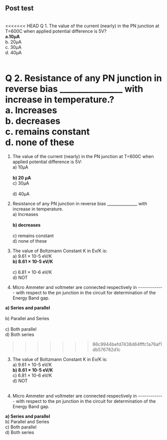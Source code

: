 ## Post test
<br>
<<<<<<< HEAD
Q 1. The value of the current (nearly) in the PN junction at T=600C when applied potential difference is 5V?<br>
<b>a.10µA <br></b>
b. 20µA<br>
c. 30µA<br>
d. 40µA<br><br>

Q 2. Resistance of any PN junction in reverse bias _______________ with increase in temperature.?<br>
a. Increases<br>
<b>b. decreases</b><br>
<b>c. remains constant<br></b>
d. none of these<br>
=======
1. The value of the current (nearly) in the PN junction at T=600C when applied potential difference is 5V:<br>
a) 10µA	<br>	
<b>b) 20 µA</b><br>	
c) 30µA<br>		
d) 40µA<br>

2. Resistance of any PN junction in reverse bias _______________ with increase in temperature.<br>
a) Increases<br>	
<b>b) decreases</b><br> 	
c) remains constant<br> 
d) none of these<br>

3. The value of Boltzmann Constant K in Ev/K is:<br>
a) 9.61 × 10-5 eV/K	<br>
<b>b) 8.61 × 10-5 eV/K</b><br>	
c) 6.81 × 10-6 eV/K<br>	
d) NOT<br>

4. Micro Ammeter and voltmeter are connected respectively in ------------- with respect to the pn junction in the circuit for determination of the Energy Band gap.<br>

<b>a) Series and parallel</b><br>	
b) Parallel and Series<br>	
c) Both parallel	<br>
d) Both series

>>>>>>> 86c9944befd7438d64fffc1a76af1db576782d1c

3. The value of Boltzmann Constant K in Ev/K is:<br>
a) 9.61 × 10-5 eV/K<br>	<b>b) 8.61 × 10-5 eV/K</b><br>		c) 6.81 × 10-6 eV/K<br>		d) NOT<br><br>

4. Micro Ammeter and voltmeter are connected respectively in ------------- with respect to the pn junction in the circuit for determination of the Energy Band gap.<br>  

<b>a) Series and parallel</b><br>		b) Parallel and Series<br>		c) Both parallel<br>		d) Both series


